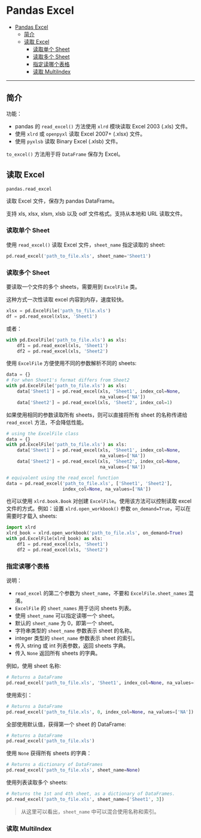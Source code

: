 # Pandas Excel

- [Pandas Excel](#pandas-excel)
  - [简介](#%e7%ae%80%e4%bb%8b)
  - [读取 Excel](#%e8%af%bb%e5%8f%96-excel)
    - [读取单个 Sheet](#%e8%af%bb%e5%8f%96%e5%8d%95%e4%b8%aa-sheet)
    - [读取多个 Sheet](#%e8%af%bb%e5%8f%96%e5%a4%9a%e4%b8%aa-sheet)
    - [指定读哪个表格](#%e6%8c%87%e5%ae%9a%e8%af%bb%e5%93%aa%e4%b8%aa%e8%a1%a8%e6%a0%bc)
    - [读取 MultiIndex](#%e8%af%bb%e5%8f%96-multiindex)
  
***

## 简介

功能：

- pandas 的 `read_excel()` 方法使用 `xlrd` 模块读取 Excel 2003 (.xls) 文件。
- 使用 `xlrd` 或 `openpyxl` 读取 Excel 2007+ (.xlsx) 文件。
- 使用 `pyxlsb` 读取 Binary Excel (.xlsb) 文件。

`to_excel()` 方法用于将 `DataFrame` 保存为 Excel。

## 读取 Excel

`pandas.read_excel`

读取 Excel 文件，保存为 pandas DataFrame。

支持 xls, xlsx, xlsm, xlsb 以及 odf 文件格式。支持从本地和 URL 读取文件。

### 读取单个 Sheet

使用 `read_excel()` 读取 Excel 文件，`sheet_name` 指定读取的 sheet:

```py
pd.read_excel('path_to_file.xls', sheet_name='Sheet1')
```

### 读取多个 Sheet

要读取一个文件的多个 sheets，需要用到 `ExcelFile` 类。

这种方式一次性读取 excel 内容到内存，速度较快。

```py
xlsx = pd.ExcelFile('path_to_file.xls')
df = pd.read_excel(xlsx, 'Sheet1')
```

或者：

```py
with pd.ExcelFile('path_to_file.xls') as xls:
    df1 = pd.read_excel(xls, 'Sheet1')
    df2 = pd.read_excel(xls, 'Sheet2')
```

使用 `ExcelFile` 方便使用不同的参数解析不同的 sheets:

```py
data = {}
# For when Sheet1's format differs from Sheet2
with pd.ExcelFile('path_to_file.xls') as xls:
    data['Sheet1'] = pd.read_excel(xls, 'Sheet1', index_col=None,
                                   na_values=['NA'])
    data['Sheet2'] = pd.read_excel(xls, 'Sheet2', index_col=1)
```

如果使用相同的参数读取所有 sheets，则可以直接将所有 sheet 的名称传递给 `read_excel` 方法，不会降低性能。

```py
# using the ExcelFile class
data = {}
with pd.ExcelFile('path_to_file.xls') as xls:
    data['Sheet1'] = pd.read_excel(xls, 'Sheet1', index_col=None,
                                   na_values=['NA'])
    data['Sheet2'] = pd.read_excel(xls, 'Sheet2', index_col=None,
                                   na_values=['NA'])

# equivalent using the read_excel function
data = pd.read_excel('path_to_file.xls', ['Sheet1', 'Sheet2'],
                     index_col=None, na_values=['NA'])
```

也可以使用 `xlrd.book.Book` 对创建 `ExcelFile`。使用该方法可以控制读取 excel 文件的方式。例如：设置 `xlrd.open_workbook()` 参数 `on_demand=True`，可以在需要时才载入 sheets:

```py
import xlrd
xlrd_book = xlrd.open_workbook('path_to_file.xls', on_demand=True)
with pd.ExcelFile(xlrd_book) as xls:
    df1 = pd.read_excel(xls, 'Sheet1')
    df2 = pd.read_excel(xls, 'Sheet2')
```

### 指定读哪个表格

说明：

- `read_excel` 的第二个参数为 `sheet_name`，不要和 `ExcelFile.sheet_names` 混淆。
- `ExcelFile` 的 `sheet_names` 用于访问 sheets 列表。
- 使用 `sheet_name` 可以指定读哪一个 sheet。
- 默认的 `sheet_name` 为 0，即第一个 sheet。
- 字符串类型的 `sheet_name` 参数表示 sheet 的名称。
- integer 类型的 `sheet_name` 参数表示 sheet 的索引。
- 传入 string 或 int 列表参数，返回 sheets 字典。
- 传入 `None` 返回所有 sheets 的字典。

例如，使用 sheet 名称:

```py
# Returns a DataFrame
pd.read_excel('path_to_file.xls', 'Sheet1', index_col=None, na_values=['NA'])
```

使用索引：

```py
# Returns a DataFrame
pd.read_excel('path_to_file.xls', 0, index_col=None, na_values=['NA'])
```

全部使用默认值，获得第一个 sheet 的 DataFrame:

```py
# Returns a DataFrame
pd.read_excel('path_to_file.xls')
```

使用 `None` 获得所有 sheets 的字典：

```py
# Returns a dictionary of DataFrames
pd.read_excel('path_to_file.xls', sheet_name=None)
```

使用列表读取多个 sheets:

```py
# Returns the 1st and 4th sheet, as a dictionary of DataFrames.
pd.read_excel('path_to_file.xls', sheet_name=['Sheet1', 3])
```

> 从这里可以看出，`sheet_name` 中可以混合使用名称和索引。

### 读取 MultiIndex

